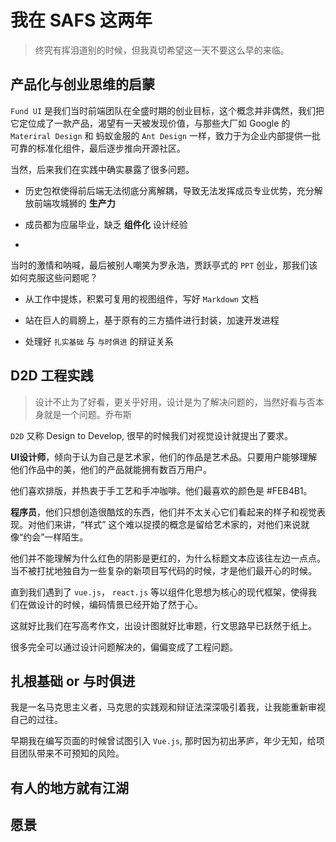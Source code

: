 # 我在 SAFS 这两年

> 终究有挥泪道别的时候，但我真切希望这一天不要这么早的来临。

## 产品化与创业思维的启蒙

`Fund UI` 是我们当时前端团队在全盛时期的创业目标，这个概念并非偶然，我们把它定位成了一款产品，渴望有一天被发现价值，与那些大厂如 Google 的 `Materiral Design` 和 蚂蚁金服的 `Ant Design` 一样，致力于为企业内部提供一批可靠的标准化组件，最后逐步推向开源社区。

当然，后来我们在实践中确实暴露了很多问题。

- 历史包袱使得前后端无法彻底分离解耦，导致无法发挥成员专业优势，充分解放前端攻城狮的 **生产力**

- 成员都为应届毕业，缺乏 **组件化** 设计经验

- 

当时的激情和呐喊，最后被别人嘲笑为罗永浩，贾跃亭式的 `PPT` 创业，那我们该如何克服这些问题呢？

- 从工作中提炼，积累可复用的视图组件，写好 `Markdown` 文档

- 站在巨人的肩膀上，基于原有的三方插件进行封装，加速开发进程

- 处理好 `扎实基础` 与 `与时俱进` 的辩证关系

## D2D 工程实践

> 设计不止为了好看，更关乎好用，设计是为了解决问题的，当然好看与否本身就是一个问题。乔布斯

`D2D` 又称 Design to Develop, 很早的时候我们对视觉设计就提出了要求。

**UI设计师**，倾向于认为自己是艺术家，他们的作品是艺术品。只要用户能够理解他们作品中的美，他们的产品就能拥有数百万用户。

他们喜欢排版，并热衷于手工艺和手冲咖啡。他们最喜欢的颜色是 #FEB4B1。

**程序员**，他们只想创造很酷炫的东西，他们并不太关心它们看起来的样子和视觉表现。对他们来讲，“样式” 这个难以捉摸的概念是留给艺术家的，对他们来说就像“约会”一样陌生。

他们并不能理解为什么红色的阴影是更红的，为什么标题文本应该往左边一点点。
当不被打扰地独自为一些复杂的新项目写代码的时候，才是他们最开心的时候。

直到我们遇到了 `vue.js`， `react.js` 等以组件化思想为核心的现代框架，使得我们在做设计的时候，编码情景已经开始了然于心。

这就好比我们在写高考作文，出设计图就好比审题，行文思路早已跃然于纸上。

很多完全可以通过设计问题解决的，偏偏变成了工程问题。


## 扎根基础 or 与时俱进

我是一名马克思主义者，马克思的实践观和辩证法深深吸引着我，让我能重新审视自己的过往。

早期我在编写页面的时候曾试图引入 `Vue.js`, 那时因为初出茅庐，年少无知，给项目团队带来不可预知的风险。

## 有人的地方就有江湖

> 


## 愿景